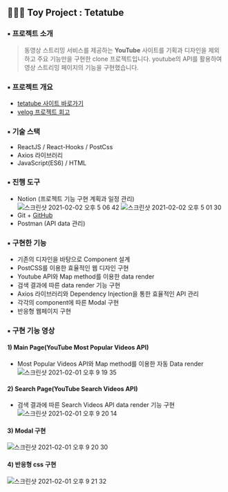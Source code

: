 ## 👩🏻‍💻 Toy Project : Tetatube 

### ▪️ 프로젝트 소개
> 동영상 스트리밍 서비스를 제공하는 **YouTube** 사이트를 기획과 디자인을 제외하고 주요 기능만을 구현한 clone 프로젝트입니다. youtube의 API를 활용하여 영상 스트리밍 페이지의 기능을 구현했습니다.

### ▪️ 프로젝트 개요
+ [tetatube 사이트 바로가기](https://ichbinmin2.github.io/tetatube/)
+ [velog 프로젝트 회고](https://velog.io/@ichbinmin2/Tetatube-Project)

### ▪️ 기술 스택
+ ReactJS / React-Hooks / PostCss
+ Axios 라이브러리 
+ JavaScript(ES6) / HTML

### ▪️ 진행 도구
+ Notion (프로젝트 기능 구현 계획과 일정 관리) 
![스크린샷 2021-02-02 오후 5 06 42](https://user-images.githubusercontent.com/53133662/106570320-10121200-6579-11eb-90c7-7d79e4ba3885.png)
![스크린샷 2021-02-02 오후 5 01 30](https://user-images.githubusercontent.com/53133662/106569772-51ee8880-6578-11eb-9092-f17871035a2f.png)
+ Git + [GitHub](https://github.com/ichbinmin2/tetatube)
+ Postman (API data 관리)

### ▪️ 구현한 기능 
+ 기존의 디자인을 바탕으로 Component 설계
+ PostCSS를 이용한 효율적인 웹 디자인 구현
+ Youtube API와 Map method를 이용한 data render
+ 검색 결과에 따른 data render 기능 구현
+ Axios 라이브러리와 Dependency Injection을 통한 효율적인 API 관리
+ 각각의 component에 따른 Modal 구현
+ 반응형 웹페이지 구현


### ▪️ 구현 기능  영상 
#### 1) Main Page(YouTube Most Popular Videos API)
- Most Popular Videos API와 Map method를 이용한 자동 Data render
![스크린샷 2021-02-01 오후 9 19 35](https://user-images.githubusercontent.com/53133662/106458481-cc190180-64d3-11eb-9c8d-4ab6c2e1e446.png)


#### 2) Search Page(YouTube Search Videos API)
- 검색 결과에 따른 Search Videos API data render 기능 구현
![스크린샷 2021-02-01 오후 9 20 14](https://user-images.githubusercontent.com/53133662/106458492-d1764c00-64d3-11eb-8834-1e6589545133.png)


#### 3) Modal 구현
![스크린샷 2021-02-01 오후 9 20 30](https://user-images.githubusercontent.com/53133662/106458496-d2a77900-64d3-11eb-9f7a-107346a89caf.png)

#### 4) 반응형 css 구현
![스크린샷 2021-02-01 오후 9 21 32](https://user-images.githubusercontent.com/53133662/106458500-d3400f80-64d3-11eb-9cd6-94c5fe6de2cd.png)

